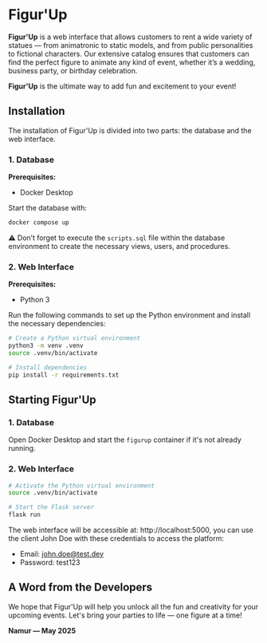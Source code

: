 # Figur'Up

**Figur'Up** is a web interface that allows customers to rent a wide variety of statues — from animatronic to static models, and from public personalities to fictional characters. Our extensive catalog ensures that customers can find the perfect figure to animate any kind of event, whether it’s a wedding, business party, or birthday celebration.

**Figur'Up** is the ultimate way to add fun and excitement to your event!

## Installation

The installation of Figur'Up is divided into two parts: the database and the web interface.

### 1. Database
**Prerequisites:**
- Docker Desktop

Start the database with:
```bash
docker compose up
```
⚠️ Don’t forget to execute the ``scripts.sql`` file within the database environment to create the necessary views, users, and procedures.

### 2. Web Interface

**Prerequisites:**
- Python 3

Run the following commands to set up the Python environment and install the necessary dependencies:

```bash
# Create a Python virtual environment
python3 -m venv .venv
source .venv/bin/activate

# Install dependencies
pip install -r requirements.txt
```

## Starting Figur'Up

### 1. Database
Open Docker Desktop and start the ``figurup`` container if it's not already running.


### 2. Web Interface
```bash
# Activate the Python virtual environment
source .venv/bin/activate

# Start the Flask server
flask run
```
The web interface will be accessible at: http://localhost:5000, you can use the client John Doe with these credentials to access the platform: 
- Email: john.doe@test.dev
- Password: test123

## A Word from the Developers
We hope that Figur'Up will help you unlock all the fun and creativity for your upcoming events. Let's bring your parties to life — one figure at a time!

**Namur — May 2025**
